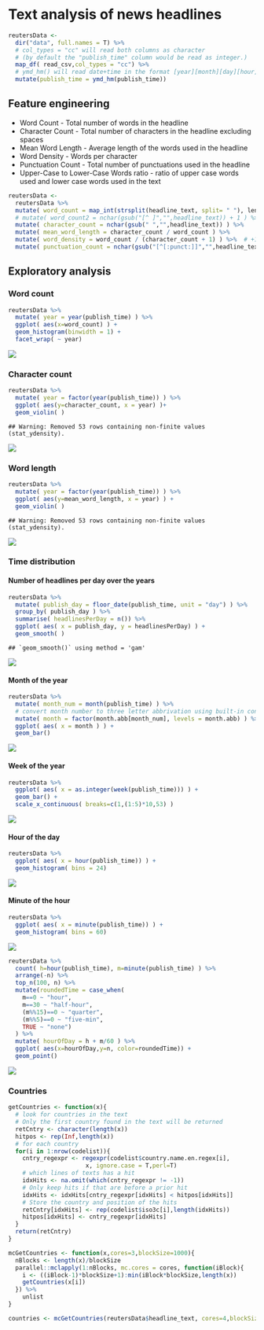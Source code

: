 Text analysis of news headlines
================

``` r
reutersData <- 
  dir("data", full.names = T) %>% 
  # col_types = "cc" will read both columns as character
  # (by default the "publish_time" column would be read as integer.)
  map_df( read_csv,col_types = "cc") %>%
  # ymd_hm() will read date+time in the format [year][month][day][hour][minute]
  mutate(publish_time = ymd_hm(publish_time))
```

## Feature engineering

  - Word Count - Total number of words in the headline
  - Character Count - Total number of characters in the headline
    excluding spaces
  - Mean Word Length - Average length of the words used in the headline
  - Word Density - Words per character
  - Punctuation Count - Total number of punctuations used in the
    headline
  - Upper-Case to Lower-Case Words ratio - ratio of upper case words
    used and lower case words used in the text

<!-- end list -->

``` r
reutersData <-
  reutersData %>% 
  mutate( word_count = map_int(strsplit(headline_text, split= " "), length) ) %>%
  # mutate( word_count2 = nchar(gsub("[^ ]","",headline_text)) + 1 ) %>% # alternative
  mutate( character_count = nchar(gsub(" ","",headline_text)) ) %>%
  mutate( mean_word_length = character_count / word_count ) %>%
  mutate( word_density = word_count / (character_count + 1) ) %>%  # +1 because... it was in the kaggle solution
  mutate( punctuation_count = nchar(gsub("[^[:punct:]]","",headline_text)) )
```

## Exploratory analysis

### Word count

``` r
reutersData %>% 
  mutate( year = year(publish_time) ) %>% 
  ggplot( aes(x=word_count) ) +
  geom_histogram(binwidth = 1) +
  facet_wrap( ~ year)
```

![](HeadlineAnalysis_files/figure-gfm/wordCountPlot-1.svg)<!-- -->

### Character count

``` r
reutersData %>% 
  mutate( year = factor(year(publish_time)) ) %>% 
  ggplot( aes(y=character_count, x = year) )+
  geom_violin( )
```

    ## Warning: Removed 53 rows containing non-finite values (stat_ydensity).

![](HeadlineAnalysis_files/figure-gfm/characterCountPlot-1.svg)<!-- -->

### Word length

``` r
reutersData %>% 
  mutate( year = factor(year(publish_time)) ) %>% 
  ggplot( aes(y=mean_word_length, x = year) ) +
  geom_violin( )
```

    ## Warning: Removed 53 rows containing non-finite values (stat_ydensity).

![](HeadlineAnalysis_files/figure-gfm/wordLengthPlot-1.svg)<!-- -->

### Time distribution

#### Number of headlines per day over the years

``` r
reutersData %>% 
  mutate( publish_day = floor_date(publish_time, unit = "day") ) %>% 
  group_by( publish_day ) %>% 
  summarise( headlinesPerDay = n()) %>%
  ggplot( aes( x = publish_day, y = headlinesPerDay) ) +
  geom_smooth( )
```

    ## `geom_smooth()` using method = 'gam'

![](HeadlineAnalysis_files/figure-gfm/perDayTrendPlot-1.svg)<!-- -->

#### Month of the year

``` r
reutersData %>% 
  mutate( month_num = month(publish_time) ) %>%
  # convert month number to three letter abbrivation using built-in constant month.abb
  mutate( month = factor(month.abb[month_num], levels = month.abb) ) %>% 
  ggplot( aes( x = month ) ) +
  geom_bar()
```

![](HeadlineAnalysis_files/figure-gfm/monthPlot-1.svg)<!-- -->

#### Week of the year

``` r
reutersData %>% 
  ggplot( aes( x = as.integer(week(publish_time))) ) +
  geom_bar() +
  scale_x_continuous( breaks=c(1,(1:5)*10,53) )
```

![](HeadlineAnalysis_files/figure-gfm/weekPlot-1.svg)<!-- -->

#### Hour of the day

``` r
reutersData %>% 
  ggplot( aes( x = hour(publish_time)) ) +
  geom_histogram( bins = 24)
```

![](HeadlineAnalysis_files/figure-gfm/hourPlot-1.svg)<!-- -->

#### Minute of the hour

``` r
reutersData %>% 
  ggplot( aes( x = minute(publish_time)) ) +
  geom_histogram( bins = 60)
```

![](HeadlineAnalysis_files/figure-gfm/minutePlot-1.svg)<!-- -->

``` r
reutersData %>% 
  count( h=hour(publish_time), m=minute(publish_time) ) %>% 
  arrange(-n) %>% 
  top_n(100, n) %>% 
  mutate(roundedTime = case_when(
    m==0 ~ "hour",
    m==30 ~ "half-hour",
    (m%%15)==0 ~ "quarter",
    (m%%5)==0 ~ "five-min",
    TRUE ~ "none")
  ) %>% 
  mutate( hourOfDay = h + m/60 ) %>% 
  ggplot( aes(x=hourOfDay,y=n, color=roundedTime)) +
  geom_point()
```

![](HeadlineAnalysis_files/figure-gfm/unnamed-chunk-2-1.svg)<!-- -->

### Countries

``` r
getCountries <- function(x){
  # look for countries in the text
  # Only the first country found in the text will be returned
  retCntry <- character(length(x))
  hitpos <- rep(Inf,length(x))
  # for each country
  for(i in 1:nrow(codelist)){
    cntry_regexpr <- regexpr(codelist$country.name.en.regex[i], 
                      x, ignore.case = T,perl=T)
    # which lines of texts has a hit
    idxHits <- na.omit(which(cntry_regexpr != -1))
    # Only keep hits if that are before a prior hit
    idxHits <- idxHits[cntry_regexpr[idxHits] < hitpos[idxHits]]
    # Store the country and position of the hits
    retCntry[idxHits] <- rep(codelist$iso3c[i],length(idxHits))
    hitpos[idxHits] <- cntry_regexpr[idxHits]
  }
  return(retCntry)
}

mcGetCountries <- function(x,cores=3,blockSize=1000){
  nBlocks <- length(x)/blockSize
  parallel::mclapply(1:nBlocks, mc.cores = cores, function(iBlock){
    i <- ((iBlock-1)*blockSize+1):min(iBlock*blockSize,length(x))
    getCountries(x[i])
  }) %>% 
    unlist
}

countries <- mcGetCountries(reutersData$headline_text, cores=4,blockSize = 10000) 
```
